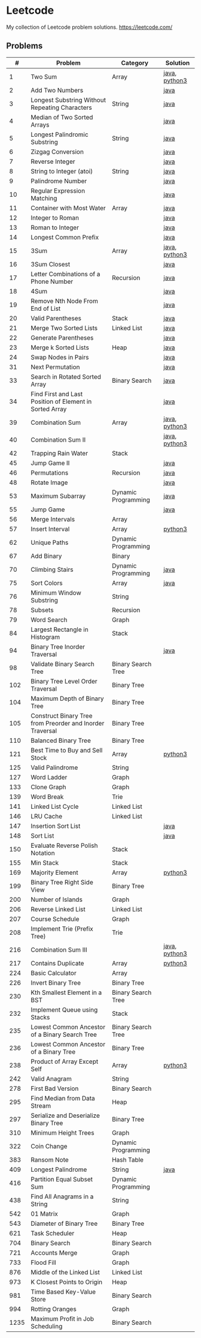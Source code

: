 # Leetcode
My collection of Leetcode problem solutions.
https://leetcode.com/

## Problems
| #    | Problem                                                   | Category            | Solution                                                                                                                                                                                           |
|------|-----------------------------------------------------------|---------------------|----------------------------------------------------------------------------------------------------------------------------------------------------------------------------------------------------|
| 1    | Two Sum                                                   | Array               | [java](https://github.com/jrandj/leetcode/blob/master/java/src/main/java/leetcode/TwoSum.java), [python3](https://github.com/jrandj/leetcode/blob/master/python/src/two_sum.py)                    |
| 2    | Add Two Numbers                                           |                     | [java](https://github.com/jrandj/leetcode/blob/master/java/src/main/java/leetcode/AddTwoNumbers.java)                                                                                              |
| 3    | Longest Substring Without Repeating Characters            | String              | [java](https://github.com/jrandj/leetcode/blob/master/java/src/main/java/leetcode/LengthOfLongestSubstring.java)                                                                                   |
| 4    | Median of Two Sorted Arrays                               |                     | [java](https://github.com/jrandj/leetcode/blob/master/java/src/main/java/leetcode/MedianOfTwoSortedArrays.java)                                                                                    |
| 5    | Longest Palindromic Substring                             | String              | [java](https://github.com/jrandj/leetcode/blob/master/java/src/main/java/leetcode/LongestPalindrome.java)                                                                                          |
| 6    | Zizgag Conversion                                         |                     | [java](https://github.com/jrandj/leetcode/blob/master/java/src/main/java/leetcode/ZigZagConversion.java)                                                                                           |
| 7    | Reverse Integer                                           |                     | [java](https://github.com/jrandj/leetcode/blob/master/java/src/main/java/leetcode/ReverseInteger.java)                                                                                             |
| 8    | String to Integer (atoi)                                  | String              | [java](https://github.com/jrandj/leetcode/blob/master/java/src/main/java/leetcode/StringToInteger.java)                                                                                            |
| 9    | Palindrome Number                                         |                     | [java](https://github.com/jrandj/leetcode/blob/master/java/src/main/java/leetcode/PalindromeNumber.java)                                                                                           |
| 10   | Regular Expression Matching                               |                     | [java](https://github.com/jrandj/leetcode/blob/master/java/src/main/java/leetcode/RegularExpressionMatching.java)                                                                                  |
| 11   | Container with Most Water                                 | Array               | [java](https://github.com/jrandj/leetcode/blob/master/java/src/main/java/leetcode/ContainerWithMostWater.java)                                                                                     |
| 12   | Integer to Roman                                          |                     | [java](https://github.com/jrandj/leetcode/blob/master/java/src/main/java/leetcode/IntegerToRoman.java)                                                                                             |
| 13   | Roman to Integer                                          |                     | [java](https://github.com/jrandj/leetcode/blob/master/java/src/main/java/leetcode/RomanToInteger.java)                                                                                             |
| 14   | Longest Common Prefix                                     |                     | [java](https://github.com/jrandj/leetcode/blob/master/java/src/main/java/leetcode/LongestCommonPrefix.java)                                                                                        |
| 15   | 3Sum                                                      | Array               | [java](https://github.com/jrandj/leetcode/blob/master/java/src/main/java/leetcode/ThreeSum.java), [python3](https://github.com/jrandj/leetcode/blob/master/python/src/three_sum.py)                |
| 16   | 3Sum Closest                                              |                     | [java](https://github.com/jrandj/leetcode/blob/master/java/src/main/java/leetcode/ThreeSumClosest.java)                                                                                            |
| 17   | Letter Combinations of a Phone Number                     | Recursion           | [java](https://github.com/jrandj/leetcode/blob/master/java/src/main/java/leetcode/LetterCombinationsofaPhoneNumber.java)                                                                           |
| 18   | 4Sum                                                      |                     | [java](https://github.com/jrandj/leetcode/blob/master/java/src/main/java/leetcode/FourSum.java)                                                                                                    |
| 19   | Remove Nth Node From End of List                          |                     | [java](https://github.com/jrandj/leetcode/blob/master/java/src/main/java/leetcode/RemoveNthNodeFromEndofList.java)                                                                                 |
| 20   | Valid Parentheses                                         | Stack               | [java](https://github.com/jrandj/leetcode/blob/master/java/src/main/java/leetcode/ValidParentheses.java)                                                                                           |
| 21   | Merge Two Sorted Lists                                    | Linked List         | [java](https://github.com/jrandj/leetcode/blob/master/java/src/main/java/leetcode/MergeTwoSortedLists.java)                                                                                        |
| 22   | Generate Parentheses                                      |                     | [java](https://github.com/jrandj/leetcode/blob/master/java/src/main/java/leetcode/GenerateParentheses.java)                                                                                        |
| 23   | Merge k Sorted Lists                                      | Heap                | [java](https://github.com/jrandj/leetcode/blob/master/java/src/main/java/leetcode/MergeKSortedLists.java)                                                                                          |
| 24   | Swap Nodes in Pairs                                       |                     | [java](https://github.com/jrandj/leetcode/blob/master/java/src/main/java/leetcode/SwapNodesInPairs.java)                                                                                           |
| 31   | Next Permutation                                          |                     | [java](https://github.com/jrandj/leetcode/blob/master/java/src/main/java/leetcode/NextPermutation.java)                                                                                            |
| 33   | Search in Rotated Sorted Array                            | Binary Search       | [java](https://github.com/jrandj/leetcode/blob/master/java/src/main/java/leetcode/SearchInRotatedSortedArray.java)                                                                                 |
| 34   | Find First and Last Position of Element in Sorted Array   |                     | [java](https://github.com/jrandj/leetcode/blob/master/java/src/main/java/leetcode/FindFirstAndLastPositionOfElementInSortedArrray.java)                                                            |
| 39   | Combination Sum                                           | Array               | [java](https://github.com/jrandj/leetcode/blob/master/java/src/main/java/leetcode/CombinationSum.java), [python3](https://github.com/jrandj/leetcode/blob/master/python/src/combination_sum.py)    |
| 40   | Combination Sum II                                        |                     | [java](https://github.com/jrandj/leetcode/blob/master/java/src/main/java/leetcode/CombinationSum2.java), [python3](https://github.com/jrandj/leetcode/blob/master/python/src/combination_sum_2.py) |
| 42   | Trapping Rain Water                                       | Stack               |                                                                                                                                                                                                    |
| 45   | Jump Game II                                              |                     | [java](https://github.com/jrandj/leetcode/blob/master/java/src/main/java/leetcode/JumpGame2.java)                                                                                                  |
| 46   | Permutations                                              | Recursion           | [java](https://github.com/jrandj/leetcode/blob/master/java/src/main/java/leetcode/Permutations.java)                                                                                               |
| 48   | Rotate Image                                              |                     | [java](https://github.com/jrandj/leetcode/blob/master/java/src/main/java/leetcode/RotateImage.java)                                                                                                |
| 53   | Maximum Subarray                                          | Dynamic Programming | [java](https://github.com/jrandj/leetcode/blob/master/java/src/main/java/leetcode/MaximumSubarray.java)                                                                                            |
| 55   | Jump Game                                                 |                     | [java](https://github.com/jrandj/leetcode/blob/master/java/src/main/java/leetcode/JumpGame.java)                                                                                                   |
| 56   | Merge Intervals                                           | Array               |                                                                                                                                                                                                    |
| 57   | Insert Interval                                           | Array               | [python3](https://github.com/jrandj/leetcode/blob/master/python/src/insert_interval.py)                                                                                                            |
| 62   | Unique Paths                                              | Dynamic Programming |                                                                                                                                                                                                    |
| 67   | Add Binary                                                | Binary              |                                                                                                                                                                                                    |
| 70   | Climbing Stairs                                           | Dynamic Programming | [java](https://github.com/jrandj/leetcode/blob/master/java/src/main/java/leetcode/ClimbingStairs.java)                                                                                             |
| 75   | Sort Colors                                               | Array               | [java](https://github.com/jrandj/leetcode/blob/master/java/src/main/java/leetcode/SortColors.java)                                                                                                 |
| 76   | Minimum Window Substring                                  | String              |                                                                                                                                                                                                    |
| 78   | Subsets                                                   | Recursion           |                                                                                                                                                                                                    |
| 79   | Word Search                                               | Graph               |                                                                                                                                                                                                    |
| 84   | Largest Rectangle in Histogram                            | Stack               |                                                                                                                                                                                                    |
| 94   | Binary Tree Inorder Traversal                             |                     | [java](https://github.com/jrandj/leetcode/blob/master/java/src/main/java/leetcode/BinaryTreeInorderTraversal.java)                                                                                 |
| 98   | Validate Binary Search Tree                               | Binary Search Tree  |                                                                                                                                                                                                    |
| 102  | Binary Tree Level Order Traversal                         | Binary Tree         |                                                                                                                                                                                                    |
| 104  | Maximum Depth of Binary Tree                              | Binary Tree         |                                                                                                                                                                                                    |
| 105  | Construct Binary Tree from Preorder and Inorder Traversal | Binary Tree         |                                                                                                                                                                                                    |
| 110  | Balanced Binary Tree                                      | Binary Tree         |                                                                                                                                                                                                    |
| 121  | Best Time to Buy and Sell Stock                           | Array               | [python3](https://github.com/jrandj/leetcode/blob/master/python/src/best_time_to_buy_and_sell_stock.py)                                                                                            |
| 125  | Valid Palindrome                                          | String              |                                                                                                                                                                                                    |
| 127  | Word Ladder                                               | Graph               |                                                                                                                                                                                                    |
| 133  | Clone Graph                                               | Graph               |                                                                                                                                                                                                    |
| 139  | Word Break                                                | Trie                |                                                                                                                                                                                                    |
| 141  | Linked List Cycle                                         | Linked List         |                                                                                                                                                                                                    |
| 146  | LRU Cache                                                 | Linked List         |                                                                                                                                                                                                    |
| 147  | Insertion Sort List                                       |                     | [java](https://github.com/jrandj/leetcode/blob/master/java/src/main/java/leetcode/InsertionSortList.java)                                                                                          |
| 148  | Sort List                                                 |                     | [java](https://github.com/jrandj/leetcode/blob/master/java/src/main/java/leetcode/SortList.java)                                                                                                   |
| 150  | Evaluate Reverse Polish Notation                          | Stack               |                                                                                                                                                                                                    |
| 155  | Min Stack                                                 | Stack               |                                                                                                                                                                                                    |
| 169  | Majority Element                                          | Array               | [python3](https://github.com/jrandj/leetcode/blob/master/python/src/majority_element.py)                                                                                                           |
| 199  | Binary Tree Right Side View                               | Binary Tree         |                                                                                                                                                                                                    |
| 200  | Number of Islands                                         | Graph               |                                                                                                                                                                                                    |
| 206  | Reverse Linked List                                       | Linked List         |                                                                                                                                                                                                    |
| 207  | Course Schedule                                           | Graph               |                                                                                                                                                                                                    |
| 208  | Implement Trie (Prefix Tree)                              | Trie                |                                                                                                                                                                                                    |
| 216  | Combination Sum III                                       |                     | [java](https://github.com/jrandj/leetcode/blob/master/java/src/main/java/leetcode/CombinationSum3.java), [python3](https://github.com/jrandj/leetcode/blob/master/python/src/combination_sum_3.py) |
| 217  | Contains Duplicate                                        | Array               | [python3](https://github.com/jrandj/leetcode/blob/master/python/src/contains_duplicate.py)                                                                                                         |
| 224  | Basic Calculator                                          | Array               |                                                                                                                                                                                                    |
| 226  | Invert Binary Tree                                        | Binary Tree         |                                                                                                                                                                                                    |
| 230  | Kth Smallest Element in a BST                             | Binary Search Tree  |                                                                                                                                                                                                    |
| 232  | Implement Queue using Stacks                              | Stack               |                                                                                                                                                                                                    |
| 235  | Lowest Common Ancestor of a Binary Search Tree            | Binary Search Tree  |                                                                                                                                                                                                    |
| 236  | Lowest Common Ancestor of a Binary Tree                   | Binary Tree         |                                                                                                                                                                                                    |
| 238  | Product of Array Except Self                              | Array               | [python3](https://github.com/jrandj/leetcode/blob/master/python/src/product_of_array_except_self.py)                                                                                               |
| 242  | Valid Anagram                                             | String              |                                                                                                                                                                                                    |
| 278  | First Bad Version                                         | Binary Search       |                                                                                                                                                                                                    |
| 295  | Find Median from Data Stream                              | Heap                |                                                                                                                                                                                                    |
| 297  | Serialize and Deserialize Binary Tree                     | Binary Tree         |                                                                                                                                                                                                    |
| 310  | Minimum Height Trees                                      | Graph               |                                                                                                                                                                                                    |
| 322  | Coin Change                                               | Dynamic Programming |                                                                                                                                                                                                    |
| 383  | Ransom Note                                               | Hash Table          |                                                                                                                                                                                                    |
| 409  | Longest Palindrome                                        | String              | [java](https://github.com/jrandj/leetcode/blob/master/java/src/main/java/leetcode/LongestPalindrome.java)                                                                                          |
| 416  | Partition Equal Subset Sum                                | Dynamic Programming |                                                                                                                                                                                                    |
| 438  | Find All Anagrams in a String                             | String              |                                                                                                                                                                                                    |
| 542  | 01 Matrix                                                 | Graph               |                                                                                                                                                                                                    |
| 543  | Diameter of Binary Tree                                   | Binary Tree         |                                                                                                                                                                                                    |
| 621  | Task Scheduler                                            | Heap                |                                                                                                                                                                                                    |
| 704  | Binary Search                                             | Binary Search       |                                                                                                                                                                                                    |
| 721  | Accounts Merge                                            | Graph               |                                                                                                                                                                                                    |
| 733  | Flood Fill                                                | Graph               |                                                                                                                                                                                                    |
| 876  | Middle of the Linked List                                 | Linked List         |                                                                                                                                                                                                    |
| 973  | K Closest Points to Origin                                | Heap                |                                                                                                                                                                                                    |
| 981  | Time Based Key-Value Store                                | Binary Search       |                                                                                                                                                                                                    |
| 994  | Rotting Oranges                                           | Graph               |                                                                                                                                                                                                    |
| 1235 | Maximum Profit in Job Scheduling                          | Binary Search       |                                                                                                                                                                                                    |